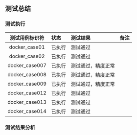 ## 测试总结

### 测试执行

| 测试用例标识符 | 状态 | 测试结果 | 备注 |
| :------: | :------ | :------ |  :------ | 
| docker_case01 | 已执行 | 测试通过 | |
| docker_case02 | 已执行 | 测试通过 | |
| docker_case007 | 已执行 | 测试通过，精度正常 | |
| docker_case008 | 已执行 | 测试通过，精度正常 | |
| docker_case009 | 已执行 | 测试通过，精度正常 | |
| docker_case012 | 已执行 | 测试通过 | |
| docker_case013 | 已执行 | 测试通过 | |
| docker_case014 | 已执行 | 测试通过 | |

### 测试结果分析
